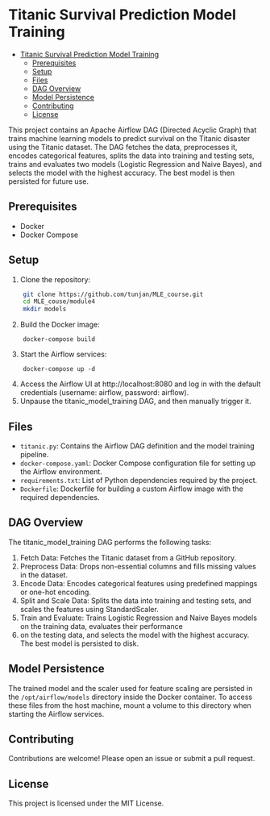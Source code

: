 # Titanic Survival Prediction Model Training

<!--toc:start-->
- [Titanic Survival Prediction Model Training](#titanic-survival-prediction-model-training)
  - [Prerequisites](#prerequisites)
  - [Setup](#setup)
  - [Files](#files)
  - [DAG Overview](#dag-overview)
  - [Model Persistence](#model-persistence)
  - [Contributing](#contributing)
  - [License](#license)
<!--toc:end-->

This project contains an Apache Airflow DAG (Directed Acyclic Graph) that trains machine learning models to predict survival on the Titanic disaster using the Titanic dataset. The DAG fetches the data, preprocesses it, encodes categorical features, splits the data into training and testing sets, trains and evaluates two models (Logistic Regression and Naive Bayes), and selects the model with the highest accuracy. The best model is then persisted for future use.

## Prerequisites

- Docker
- Docker Compose

## Setup

  1. Clone the repository:
```bash
    git clone https://github.com/tunjan/MLE_course.git
    cd MLE_couse/module4
    mkdir models
```
  2. Build the Docker image:
```docker
    docker-compose build
```

  3. Start the Airflow services:
```docker
    docker-compose up -d
```
  4. Access the Airflow UI at http://localhost:8080 and log in with the default credentials (username: airflow, password: airflow).
  5. Unpause the titanic_model_training DAG, and then manually trigger it.


## Files

  - `titanic.py`: Contains the Airflow DAG definition and the model training pipeline.
  - `docker-compose.yaml`: Docker Compose configuration file for setting up the Airflow environment.
  - `requirements.txt`: List of Python dependencies required by the project.
  - `Dockerfile`: Dockerfile for building a custom Airflow image with the required dependencies.

## DAG Overview

The titanic_model_training DAG performs the following tasks:

  1. Fetch Data: Fetches the Titanic dataset from a GitHub repository.
  2. Preprocess Data: Drops non-essential columns and fills missing values in the dataset.
  3. Encode Data: Encodes categorical features using predefined mappings or one-hot encoding.
  4. Split and Scale Data: Splits the data into training and testing sets, and scales the features using StandardScaler.
  5. Train and Evaluate: Trains Logistic Regression and Naive Bayes models on the training data, evaluates their performance 
  6. on the testing data, and selects the model with the highest accuracy. The best model is persisted to disk.

## Model Persistence

The trained model and the scaler used for feature scaling are persisted in the `/opt/airflow/models` directory inside the Docker container. To access these files from the host machine, mount a volume to this directory when starting the Airflow services.
## Contributing

  Contributions are welcome! Please open an issue or submit a pull request.
## License

  This project is licensed under the MIT License.
